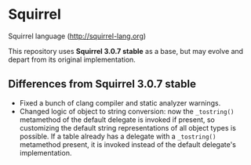 # Squirrel
Squirrel language (http://squirrel-lang.org)

This repository uses **Squirrel 3.0.7 stable** as a base, but may evolve and depart from its original implementation.

## Differences from Squirrel 3.0.7 stable

- Fixed a bunch of clang compiler and static analyzer warnings.
- Changed logic of object to string conversion: now the `_tostring()` metamethod of the default delegate is invoked if present, so customizing the default string representations of all object types is possible. If a table already has a delegate with a `_tostring()` metamethod present, it is invoked instead of the default delegate's implementation.
